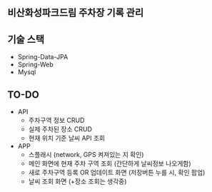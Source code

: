 ## 비산화성파크드림 주차장 기록 관리

## 기술 스택
* Spring-Data-JPA
* Spring-Web
* Mysql

## TO-DO
* API
  * 주차구역 정보 CRUD
  * 실제 주차된 장소 CRUD
  * 현재 위치 기준 날씨 API 조회
* APP
  * 스플래시 (network, GPS 켜져있는 지 확인)
  * 메인 화면에 현재 주차 구역 조회 (간단하게 날씨정보 나오게함)
  * 새로 주차구역 등록 OR 업데이트 화면 (저장버튼 누를 시, 확인 팝업)
  * 날씨 조회 화면 (+장소 조회는 생각중) 
